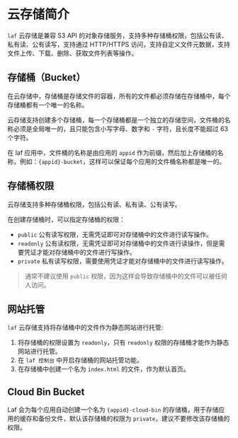 
# 云存储简介

`laf` 云存储是兼容 S3 API 的对象存储服务，支持多种存储桶权限，包括公有读、私有读、公有读写，支持通过 HTTP/HTTPS 访问，支持自定义文件元数据，支持文件上传、下载、删除、获取文件列表等操作。


## 存储桶（Bucket）

在云存储中，存储桶是存储文件的容器，所有的文件都必须存储在存储桶中，每个存储桶都有一个唯一的名称。

云存储支持创建多个存储桶，每一个存储桶都是一个独立的存储空间，文件桶的名称必须是全局唯一的，且只能包含小写字母、数字和 `-` 字符，且长度不能超过 63 个字符。

在 laf 应用中，文件桶的名称是由应用的 `appid` 作为前缀，然后加上存储桶的名称，例如：`{appid}-bucket`，这样可以保证每个应用的文件桶名称都是唯一的。


## 存储桶权限

云存储支持多种存储桶权限，包括公有读、私有读、公有读写。

在创建存储桶时，可以指定存储桶的权限： 
- `public` 公有读写权限，无需凭证即可对存储桶中的文件进行读写操作。
- `readonly` 公有读权限，无需凭证即可对存储桶中的文件进行读操作，但是需要凭证才能对存储桶中的文件进行写操作。
- `private` 私有读写权限，需要使用凭证才能对存储桶中的文件进行读写操作。

> 通常不建议使用 `public` 权限，因为这样会导致存储桶中的文件可以被任何人访问。

## 网站托管

`laf` 云存储支持将存储桶中的文件作为静态网站进行托管:

1. 将存储桶的权限设置为 `readonly`，只有 `readonly` 权限的存储桶才能作为静态网站进行托管。
2. 在 `laf 控制台` 中开启存储桶的网站托管功能。
3. 在存储桶中创建一个名为 `index.html` 的文件，作为默认首页。


## Cloud Bin Bucket

Laf 会为每个应用自动创建一个名为 `{appid}-cloud-bin` 的存储桶，用于存储应用的缓存和备份文件，默认该存储桶的权限为 `private`，建议不要修改该存储桶的权限。
